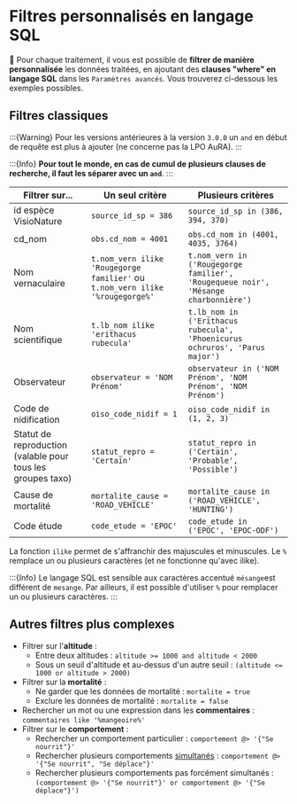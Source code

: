 # Filtres personnalisés en langage SQL

📢 Pour chaque traitement, il vous est possible de **filtrer de manière personnalisée** les données traitées, en ajoutant des **clauses "where" en langage SQL** dans les `Paramètres avancés`. Vous trouverez ci-dessous les exemples possibles.

## Filtres classiques

:::{Warning}
Pour les versions antérieures à la version `3.0.0` un `and` en début de requête est plus à ajouter (ne concerne pas la LPO AuRA).
:::

:::{Info}
**Pour tout le monde, en cas de cumul de plusieurs clauses de recherche, il faut les séparer avec un `and`**.
:::

|Filtrer sur...|Un seul critère|Plusieurs critères|
|-|-|-|
|id espèce VisioNature|`source_id_sp = 386`|`source_id_sp in (386, 394, 370)`|
|cd_nom|`obs.cd_nom = 4001`|`obs.cd_nom in (4001, 4035, 3764)`|
|Nom vernaculaire|`t.nom_vern ilike 'Rougegorge familier'` ou `t.nom_vern ilike '%rougegorge%'`|`t.nom_vern in ('Rougegorge familier', 'Rougequeue noir', 'Mésange charbonnière')`|
|Nom scientifique|`t.lb_nom ilike 'erithacus rubecula'`|`t.lb_nom in ('Erithacus rubecula', 'Phoenicurus ochruros', 'Parus major')`|
|Observateur|`observateur = 'NOM Prénom'`|`observateur in ('NOM Prénom', 'NOM Prénom', 'NOM Prénom')`|
|Code de nidification|`oiso_code_nidif = 1`|`oiso_code_nidif in (1, 2, 3)`|
|Statut de reproduction (valable pour tous les groupes taxo)|`statut_repro = 'Certain'`|`statut_repro in ('Certain', 'Probable', 'Possible')`|
|Cause de mortalité|`mortalite_cause = 'ROAD_VEHICLE'`|`mortalite_cause in ('ROAD_VEHICLE', 'HUNTING')`|
|Code étude|`code_etude = 'EPOC'`|`code_etude in ('EPOC', 'EPOC-ODF')`|

La fonction `ilike` permet de s'affranchir des majuscules et minuscules. Le `%` remplace un ou plusieurs caractères (et ne fonctionne qu'avec ilike).

:::{Info}
Le langage SQL est sensible aux caractères accentué `mésange`est différent de `mesange`. Par ailleurs, il est possible d'utiliser `%` pour remplacer un ou plusieurs caractères.
:::


## Autres filtres plus complexes

- Filtrer sur l'**altitude** :
  - Entre deux altitudes : `altitude >= 1000 and altitude < 2000`
  - Sous un seuil d'altitude et au-dessus d'un autre seuil : `(altitude <= 1000 or altitude > 2000)`
- Filtrer sur la **mortalité** :
  - Ne garder que les données de mortalité : `mortalite = true`
  - Exclure les données de mortalité : `mortalite = false`
- Rechercher un mot ou une expression dans les **commentaires** : `commentaires like '%mangeoire%'`
- Filtrer sur le **comportement** :
  - Rechercher un comportement particulier : `comportement @> '{"Se nourrit"}'`
  - Rechercher plusieurs comportements <u>simultanés</u> : `comportement @> '{"Se nourrit", "Se déplace"}'`
  - Rechercher plusieurs comportements pas forcément simultanés : `(comportement @> '{"Se nourrit"}' or comportement @> '{"Se déplace"}')`
